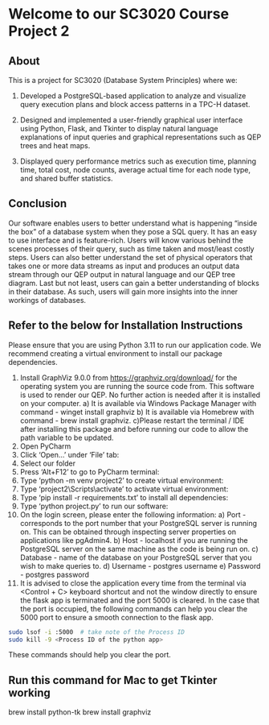 # Welcome to our SC3020 Course Project 2
## About

This is a project for SC3020 (Database System Principles) where we:
1. Developed a PostgreSQL-based application to analyze and visualize query execution plans and block access patterns in a TPC-H dataset.

2. Designed and implemented a user-friendly graphical user interface using Python, Flask, and Tkinter to display natural language explanations of input queries and graphical representations such as QEP trees and heat maps.

3. Displayed query performance metrics such as execution time, planning time, total cost, node counts, average actual time for each node type, and shared buffer statistics.


## Conclusion
Our software enables users to better understand what is happening “inside the box” of a database system when they pose a SQL query. It has an easy to use interface and is
feature-rich. Users will know various behind the scenes processes of their query, such as time taken and most/least costly steps. Users can also better understand the set of physical
operators that takes one or more data streams as input and produces an output data stream through our QEP output in natural language and our QEP tree diagram. Last but not least, users
can gain a better understanding of blocks in their database. As such, users will gain more insights into the inner workings of databases.

## Refer to the below for Installation Instructions

Please ensure that you are using Python 3.11 to run our application code. We recommend creating a virtual environment to install our package dependencies.

1. Install GraphViz 9.0.0 from https://graphviz.org/download/ for the operating system you are running the source code from. This software is used to render our QEP. No further action is needed after it is installed on your computer.
    a) It is available via Windows Package Manager with command - winget install graphviz
    b) It is available via Homebrew with command - brew install graphviz.
    c)Please restart the terminal / IDE after installing this package and before running our code to allow the path variable to be updated.
2. Open PyCharm
3. Click ‘Open…’ under ‘File’ tab:
4. Select our folder
5. Press ‘Alt+F12’ to go to PyCharm terminal:
6. Type ‘python -m venv project2’ to create virtual environment:
7. Type ‘project2\Scripts\activate’ to activate virtual environment:
8. Type ‘pip install -r requirements.txt’ to install all dependencies:
9. Type ‘python project.py’ to run our software:
10. On the login screen, please enter the following information:
    a) Port - corresponds to the port number that your PostgreSQL server is running on. This can be obtained through inspecting server properties on applications like pgAdmin4.
    b) Host - localhost if you are running the PostgreSQL server on the same machine as the code is being run on.
    c) Database - name of the database on your PostgreSQL server that you wish to make queries to.
    d) Username - postgres username
    e) Password - postgres password
11. It is advised to close the application every time from the terminal via <Control + C> keyboard shortcut and not the window directly to ensure the flask app is terminated and the port 5000 is cleared. In the case that the port is occupied, the following commands can help you clear the 5000 port to ensure a smooth connection to the flask app.

```bash
sudo lsof -i :5000  # take note of the Process ID
sudo kill -9 <Process ID of the python app>
```


These commands should help you clear the port.

## Run this command for Mac to get Tkinter working
brew install python-tk
brew install graphviz

